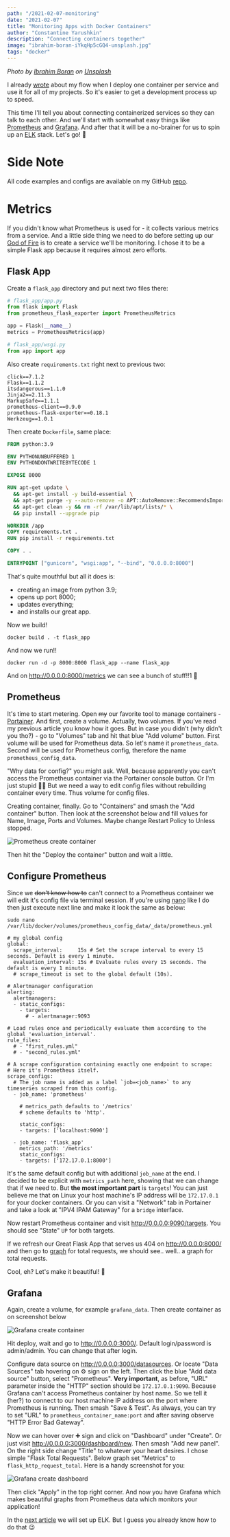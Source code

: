 ```yaml
---
path: "/2021-02-07-monitoring"
date: "2021-02-07"
title: "Monitoring Apps with Docker Containers"
author: "Constantine Yarushkin"
description: "Connecting containers together"
image: "ibrahim-boran-iYkqHp5cGQ4-unsplash.jpg"
tags: "docker"
---
```


_Photo by_ [_Ibrahim Boran_](https://unsplash.com/@ibrahimboran?utm_source=unsplash&utm_medium=referral&utm_content=creditCopyText) _on_ [_Unsplash_](https://unsplash.com/?utm_source=unsplash&utm_medium=referral&utm_content=creditCopyText)

I already [wrote](https://dev.to/c_v_ya/dockerizing-stuff-you-need-3b7m) about my flow when I deploy one container per service and use it for all of my projects. So it's easier to get a development process up to speed.

This time I'll tell you about connecting containerized services so they can talk to each other. And we'll start with somewhat easy things like [Prometheus](https://prometheus.io/) and [Grafana](https://grafana.com/). And after that it will be a no-brainer for us to spin up an [ELK](https://www.elastic.co/what-is/elk-stack) stack. Let's go! :rocket:

# Side Note

All code examples and configs are available on my GitHub [repo](https://github.com/c-v-ya/con-con).

# Metrics

If you didn't know what Prometheus is used for - it collects various metrics from a service. And a little side thing we need to do before setting up our [God of Fire](https://en.wikipedia.org/wiki/Prometheus) is to create a service we'll be monitoring. I chose it to be a simple Flask app because it requires almost zero efforts.

## Flask App

Create a `flask_app` directory and put next two files there:

```python
# flask_app/app.py
from flask import Flask
from prometheus_flask_exporter import PrometheusMetrics

app = Flask(__name__)
metrics = PrometheusMetrics(app)
```

```python
# flask_app/wsgi.py
from app import app
```

Also create `requirements.txt` right next to previous two:

```
click==7.1.2
Flask==1.1.2
itsdangerous==1.1.0
Jinja2==2.11.3
MarkupSafe==1.1.1
prometheus-client==0.9.0
prometheus-flask-exporter==0.18.1
Werkzeug==1.0.1
```

Then create `Dockerfile`, same place:

```Dockerfile
FROM python:3.9

ENV PYTHONUNBUFFERED 1
ENV PYTHONDONTWRITEBYTECODE 1

EXPOSE 8000

RUN apt-get update \
  && apt-get install -y build-essential \
  && apt-get purge -y --auto-remove -o APT::AutoRemove::RecommendsImportant=false \
  && apt-get clean -y && rm -rf /var/lib/apt/lists/* \
  && pip install --upgrade pip

WORKDIR /app
COPY requirements.txt .
RUN pip install -r requirements.txt

COPY . .

ENTRYPOINT ["gunicorn", "wsgi:app", "--bind", "0.0.0.0:8000"]
```

That's quite mouthful but all it does is:

- creating an image from python 3.9;
- opens up port 8000;
- updates everything;
- and installs our great app.

Now we build!

    docker build . -t flask_app

And now we run!!

    docker run -d -p 8000:8000 flask_app --name flask_app

And on http://0.0.0.0:8000/metrics we can see a bunch of stuff!!1 :muscle:

## Prometheus

It's time to start metering. Open ~~my~~ our favorite tool to manage containers - [Portainer](https://www.portainer.io/). And first, create a volume. Actually, two volumes. If you've read my previous article you know how it goes. But in case you didn't (why didn't you tho?) - go to "Volumes" tab and hit that blue "Add volume" button. First volume will be used for Prometheus data. So let's name it `prometheus_data`. Second will be used for Prometheus config, therefore the name `prometheus_config_data`.

"Why data for config?" you might ask. Well, because apparently you can't access the Prometheus container via the Portainer console button. Or I'm just stupid :man_shrugging: But we need a way to edit config files without rebuilding container every time. Thus volume for config files.

Creating container, finally. Go to "Containers" and smash the "Add container" button. Then look at the screenshot below and fill values for Name, Image, Ports and Volumes. Maybe change Restart Policy to Unless stopped.

![Prometheus create container](https://dev-to-uploads.s3.amazonaws.com/i/cabzkava29o452v2picn.png)

Then hit the "Deploy the container" button and wait a little.

## Configure Prometheus

Since we ~~don't know how to~~ can't connect to a Prometheus container we will edit it's config file via terminal session. If you're using [nano](https://nano.org/) like I do then just execute next line and make it look the same as below:

    sudo nano /var/lib/docker/volumes/prometheus_config_data/_data/prometheus.yml

```
# my global config
global:
  scrape_interval:     15s # Set the scrape interval to every 15 seconds. Default is every 1 minute.
  evaluation_interval: 15s # Evaluate rules every 15 seconds. The default is every 1 minute.
  # scrape_timeout is set to the global default (10s).

# Alertmanager configuration
alerting:
  alertmanagers:
  - static_configs:
    - targets:
      # - alertmanager:9093

# Load rules once and periodically evaluate them according to the global 'evaluation_interval'.
rule_files:
  # - "first_rules.yml"
  # - "second_rules.yml"

# A scrape configuration containing exactly one endpoint to scrape:
# Here it's Prometheus itself.
scrape_configs:
  # The job name is added as a label `job=<job_name>` to any timeseries scraped from this config.
  - job_name: 'prometheus'

    # metrics_path defaults to '/metrics'
    # scheme defaults to 'http'.

    static_configs:
    - targets: ['localhost:9090']

  - job_name: 'flask_app'
    metrics_path: '/metrics'
    static_configs:
    - targets: ['172.17.0.1:8000']
```

It's the same default config but with additional `job_name` at the end. I decided to be explicit with `metrics_path` here, showing that we can change that if we need to. But **the most important part** is `targets`! You can just believe me that on Linux your host machine's IP address will be `172.17.0.1` for your docker containers. Or you can visit a "Network" tab in Portainer and take a look at "IPV4 IPAM Gateway" for a `bridge` interface.

Now restart Prometheus container and visit http://0.0.0.0:9090/targets. You should see "State" `UP` for both targets.

If we refresh our Great Flask App that serves us 404 on http://0.0.0.0:8000/ and then go to [graph](http://0.0.0.0:9090/graph?g0.expr=flask_http_request_total&g0.tab=0&g0.stacked=0&g0.range_input=1h) for total requests, we should see.. well.. a graph for total requests.

Cool, eh? Let's make it beautiful! :hamster:

## Grafana

Again, create a volume, for example `grafana_data`. Then create container as on screenshot below

![Grafana create container](https://raw.githubusercontent.com/c-v-ya/con-con/master/screenshots/Grafana.png "Grafana create container")

Hit deploy, wait and go to http://0.0.0.0:3000/. Default login/password is admin/admin. You can change that after login.

Configure data source on http://0.0.0.0:3000/datasources. Or locate "Data Sources" tab hovering on :gear: sign on the left. Then click the blue "Add data source" button, select "Prometheus". **Very important**, as before, "URL" parameter inside the "HTTP" section should be `172.17.0.1:9090`. Because Grafana can't access Prometheus container by host name. So we tell it (her?) to connect to our host machine IP address on the port where Prometheus is running. Then smash "Save & Test". As always, you can try to set "URL" to `prometheus_container_name:port` and after saving observe "HTTP Error Bad Gateway".

Now we can hover over :heavy_plus_sign: sign and click on "Dashboard" under "Create". Or just visit http://0.0.0.0:3000/dashboard/new. Then smash "Add new panel". On the right side change "Title" to whatever your heart desires. I chose simple "Flask Total Requests". Below graph set "Metrics" to `flask_http_request_total`. Here is a handy screenshot for you:

![Grafana create dashboard](https://raw.githubusercontent.com/c-v-ya/con-con/master/screenshots/Grafana-Dashboard.png "Grafana create dashboard")

Then click "Apply" in the top right corner. And now you have Grafana which makes beautiful graphs from Prometheus data which monitors your application!

In the [next article](https://dev.to/c_v_ya/setting-up-local-elk-stack-2708) we will set up ELK. But I guess you already know how to do that :wink:
